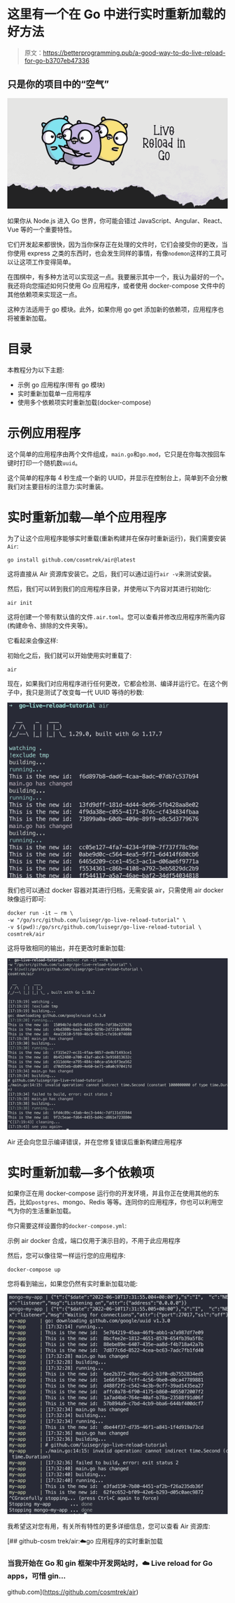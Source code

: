 # 这里有一个在 Go 中进行实时重新加载的好方法

> 原文：<https://betterprogramming.pub/a-good-way-to-do-live-reload-for-go-b3707eb47336>

## 只是你的项目中的“空气”

![](img/5102c2ecca83c557550050b7f9af0b70.png)

如果你从 Node.js 进入 Go 世界，你可能会错过 JavaScript、Angular、React、Vue 等的一个重要特性。

它们开发起来都很快，因为当你保存正在处理的文件时，它们会接受你的更改，当你使用 express 之类的东西时，也会发生同样的事情，有像`nodemon`这样的工具可以让这项工作变得简单。

在围棋中，有多种方法可以实现这一点。我要展示其中一个，我认为最好的一个。我还将向您描述如何只使用 Go 应用程序，或者使用 docker-compose 文件中的其他依赖项来实现这一点。

这种方法适用于 go 模块。此外，如果你用 go get 添加新的依赖项，应用程序也将被重新加载。

# 目录

本教程分为以下主题:

*   示例 go 应用程序(带有 go 模块)
*   实时重新加载单一应用程序
*   使用多个依赖项实时重新加载(docker-compose)

# 示例应用程序

这个简单的应用程序由两个文件组成，`main.go`和`go.mod`，它只是在你每次按回车键时打印一个随机数`uuid`。

这个简单的程序每 4 秒生成一个新的 UUID，并显示在控制台上，简单到不会分散我们对主要目标的注意力:实时重装。

# 实时重新加载—单个应用程序

为了让这个应用程序能够实时重载(重新构建并在保存时重新运行)，我们需要安装`Air`:

```
go install github.com/cosmtrek/air@latest
```

这将直接从 Air 资源库安装它。之后，我们可以通过运行`air -v`来测试安装。

然后，我们可以转到我们的应用程序目录，并使用以下内容对其进行初始化:

```
air init
```

这将创建一个带有默认值的文件`.air.toml`。您可以查看并修改应用程序所需内容(构建命令、排除的文件夹等)。

它看起来会像这样:

初始化之后，我们就可以开始使用实时重载了:

```
air
```

现在，如果我们对应用程序进行任何更改，它都会检测、编译并运行它。在这个例子中，我只是测试了改变每一代 UUID 等待的秒数:

![](img/771c8c90ed0207806d1b2ba13b0a58b8.png)

我们也可以通过 docker 容器对其进行归档，无需安装 air，只需使用 air docker 映像运行即可:

```
docker run -it — rm \
-w "/go/src/github.com/luisegr/go-live-reload-tutorial" \
-v $(pwd):/go/src/github.com/luisegr/go-live-reload-tutorial \
cosmtrek/air
```

这将导致相同的输出，并在更改时重新加载:

![](img/f2139b5f34c495f723c80758e6660ee3.png)

Air 还会向您显示编译错误，并在您修复错误后重新构建应用程序

# 实时重新加载—多个依赖项

如果你正在用 docker-compose 运行你的开发环境，并且你正在使用其他的东西，比如`postgres`、mongo、Redis 等等。连同你的应用程序，你也可以利用空气为你的生活重新加载。

你只需要这样设置你的`docker-compose.yml`:

示例 air docker 合成，端口仅用于演示目的，不用于此应用程序

然后，您可以像往常一样运行您的应用程序:

```
docker-compose up
```

您将看到输出，如果您仍然有实时重新加载功能:

![](img/8c4f65982b94af288ce47c5c2cb9efd0.png)

我希望这对您有用，有关所有特性的更多详细信息，您可以查看 Air 资源库:

[](https://github.com/cosmtrek/air) [## github-cosm trek/air:☁️go 应用程序的实时重新加载

### 当我开始在 Go 和 gin 框架中开发网站时，☁️ Live reload for Go apps，可惜 gin…

github.com](https://github.com/cosmtrek/air)